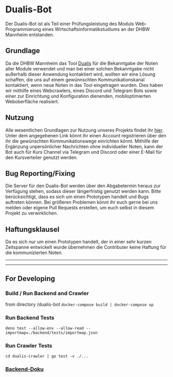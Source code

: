 # Dualis-Bot

Der Dualis-Bot ist als Teil einer Prüfungsleistung des Moduls Web-Programmierung eines Wirtschaftsinformatikstudiums an der DHBW Mannheim entstanden.

## Grundlage

Da die DHBW Mannheim das Tool [Dualis](https://dualis.dhbw.de) für die Bekanntgabe der Noten aller Module verwendet und man bei einer solchen Bekanntgabe nicht außerhalb dieser Anwendung kontaktiert wird, wollten wir eine Lösung schaffen, die uns auf einem gewünnschten Kommunikationskanal kontaktiert, wenn neue Noten in das Tool eingetragen wurden. Dies haben wir mithilfe eines Webcrawlers, eines Discord und Telegram Bots sowie einer zur Einrichtung und Konfiguration dienenden, mobiloptimierten Weboberfläche realisiert.

## Nutzung

Alle wesentlichen Grundlagen zur Nutzung unseres Projekts findet ihr [hier](http://dualis-bot.robin-reyer.de). Unter dem angegebenen Link könnt ihr einen Account registrieren über den ihr die gewünschten Kommunikationswege einrichten könnt. Mithilfe der Ergänzung unpersönlicher Nachrichten ohne individueller Noten, kann der Bot auch für Kurs Channel via Telegram und Discord oder einer E-Mail für den Kursverteiler genutzt werden.

## Bug Reporting/Fixing

Die Server für den Dualis-Bot werden über den Abgabetermin heraus zur Verfügung stehen, sodass dieser längerfristig genutzt werden kann. Bitte berücksichtigt, dass es sich um einen Prototypen handelt und Bugs auftreten können. Bei größeren Problemen könnt ihr euch gerne bei uns melden oder eigene Pull Requests erstellen, um euch selbst in diesem Projekt zu verwirklichen.

## Haftungsklausel

Da es sich nur um einen Prototypen handelt, der in einer sehr kurzen Zeitspanne entwickelt wurde übernehmen die Contributer keine Haftung für die kommunizierten Noten.

---

***

## For Developing

### Build / Run Backend and Crawler

from directory /dualis-bot `docker-compose build | docker-compose up`

### Run Backend Tests

`deno test --allow-env --allow-read --importmap=./backend/tests/importmap.json`

### Run Crawler Tests

`cd dualis-crawler | go test -v ./...`

### [Backend-Doku](https://gitlab.com/lumaghg/dualis-bot-backend-doku/-/tree/main)
